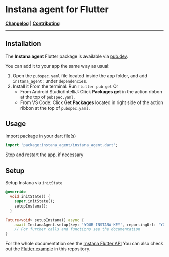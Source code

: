 # Instana agent for Flutter

**[Changelog](CHANGELOG.md)** |
**[Contributing](CONTRIBUTING.md)**

---

## Installation

The **Instana agent** Flutter package is available via [pub.dev](https://pub.dev/). 

You can add it to your app the same way as usual:

1. Open the `pubspec.yaml` file located inside the app folder, and add `instana_agent:` under `dependencies`.
2. Install it
From the terminal: Run `flutter pub get`
Or
    * From Android Studio/IntelliJ: Click **Packages get** in the action ribbon at the top of `pubspec.yaml`.
    * From VS Code: Click **Get Packages** located in right side of the action ribbon at the top of `pubspec.yaml`.

## Usage

Import package in your dart file(s)
```dart
import 'package:instana_agent/instana_agent.dart';
```
Stop and restart the app, if necessary

## Setup
Setup Instana via `initState`

```dart
@override
  void initState() {
    super.initState();
    setupInstana();
  }

Future<void> setupInstana() async {
    await InstanaAgent.setup(key: 'YOUR-INSTANA-KEY', reportingUrl: 'YOUR-REPORTING_URL');
    // For further calls and functions see the documentation
}
```
For the whole documentation see the [Instana Flutter API](https://www.instana.com/docs/mobile_app_monitoring/flutter_api) 
You can also check out the [Flutter example](https://github.com/instana/flutter-agent/tree/main/example) in this repository.
